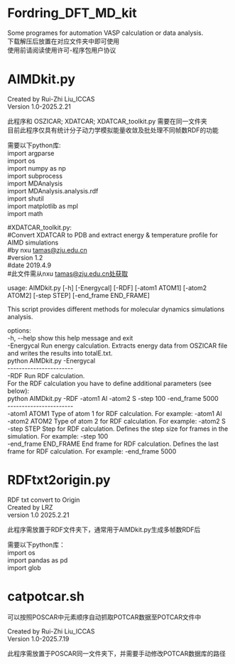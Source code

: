 # Fordring_DFT_MD_kit
Some programes for automation VASP calculation or data analysis.  
下载解压后放置在对应文件夹中即可使用  
使用前请阅读使用许可-程序包用户协议  

# AIMDkit.py
Created by Rui-Zhi Liu_ICCAS  
Version 1.0-2025.2.21  

此程序和 OSZICAR; XDATCAR; XDATCAR_toolkit.py 需要在同一文件夹  
目前此程序仅具有统计分子动力学模拟能量收敛及批处理不同帧数RDF的功能  

需要以下python库:  
import argparse  
import os  
import numpy as np  
import subprocess  
import MDAnalysis  
import MDAnalysis.analysis.rdf  
import shutil  
import matplotlib as mpl  
import math  

#XDATCAR_toolkit.py:  
#Convert XDATCAR to PDB and extract energy & temperature profile for AIMD simulations   
#by nxu tamas@zju.edu.cn  
#version 1.2  
#date 2019.4.9  
#此文件需从nxu tamas@zju.edu.cn处获取  

usage: AIMDkit.py [-h] [-Energycal] [-RDF] [-atom1 ATOM1] [-atom2 ATOM2] [-step STEP]
                  [-end_frame END_FRAME]  

This script provides different methods for molecular dynamics simulations analysis.  

options:  
  -h, --help            show this help message and exit  
  -Energycal            Run energy calculation. Extracts energy data from OSZICAR file and writes the results into totalE.txt.  
                        python AIMDkit.py -Energycal  
                        -----------------------  
  -RDF                  Run RDF calculation.  
                        For the RDF calculation you have to define additional parameters (see below):  
                        python AIMDkit.py -RDF -atom1 Al -atom2 S -step 100 -end_frame 5000  
                        -----------------------  
  -atom1 ATOM1          Type of atom 1 for RDF calculation. For example: -atom1 Al  
  -atom2 ATOM2          Type of atom 2 for RDF calculation. For example: -atom2 S  
  -step STEP            Step for RDF calculation. Defines the step size for frames in the simulation. For example: -step 100  
  -end_frame END_FRAME  End frame for RDF calculation. Defines the last frame for RDF calculation. For example: -end_frame 5000  

# RDFtxt2origin.py
RDF txt convert to Origin  
Created by LRZ  
version 1.0 2025.2.21  

此程序需放置于RDF文件夹下，通常用于AIMDkit.py生成多帧数RDF后  

需要以下python库：  
import os  
import pandas as pd  
import glob  

# catpotcar.sh
可以按照POSCAR中元素顺序自动抓取POTCAR数据至POTCAR文件中  

Created by Rui-Zhi Liu_ICCAS  
Version 1.0-2025.7.19  

此程序需放置于POSCAR同一文件夹下，并需要手动修改POTCAR数据库的路径  

